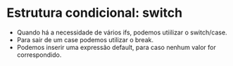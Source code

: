 # Estrutura condicional: switch

- Quando há a necessidade de vários ifs, podemos utiilizar o switch/case.
- Para sair de um case podemos utilizar o break.
- Podemos inserir uma expressão default, para caso nenhum valor for correspondido.
